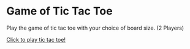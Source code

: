 # Game of Tic Tac Toe

Play the game of tic tac toe with your choice of board size. (2 Players)

<a href="https://vercel.com/happlesful/tictactoe">Click to play tic tac toe!</a>
